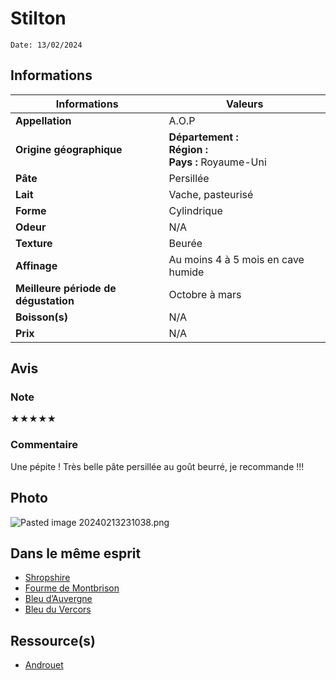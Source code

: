 # Stilton
```
Date: 13/02/2024
```
## Informations

| Informations | Valeurs |
| ---- | ---- |
| **Appellation** | A.O.P |
| **Origine géographique** | **Département :** <br>**Région :** <br>**Pays :** Royaume-Uni   |
| **Pâte** | Persillée |
| **Lait** | Vache, pasteurisé |
| **Forme** | Cylindrique |
| **Odeur** | N/A |
| **Texture** | Beurée |
| **Affinage** | Au moins 4 à 5 mois en cave humide |
| **Meilleure période de dégustation** | Octobre à mars |
| **Boisson(s)** | N/A |
| **Prix** | N/A |

## Avis
### Note
★★★★★
### Commentaire
Une pépite ! Très belle pâte persillée au goût beurré, je recommande !!!

## Photo
![Pasted image 20240213231038.png](./M%C3%A9dias/Pasted%20image%2020240213231038.png)

## Dans le même esprit
* [Shropshire](./Shropshire.md)
* [Fourme de Montbrison](./Fourme%20de%20Montbrison.md)
* [Bleu d’Auvergne](./Bleu%20d%E2%80%99Auvergne.md)
* [Bleu du Vercors](./Bleu%20du%20Vercors.md)

## Ressource(s)
* [Androuet](https://androuet.com/stilton-cheese-171.html)